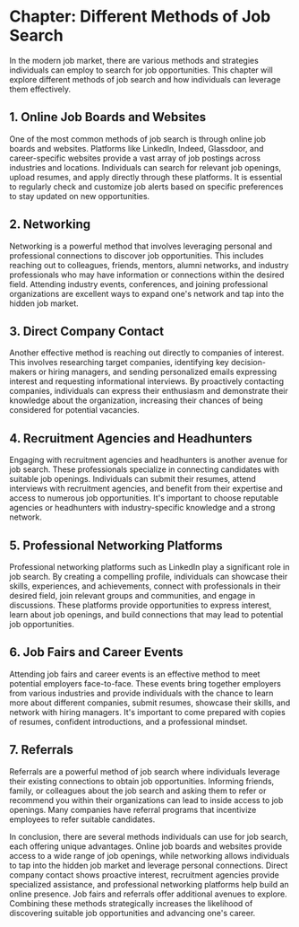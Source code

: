 Chapter: Different Methods of Job Search
========================================

In the modern job market, there are various methods and strategies individuals can employ to search for job opportunities. This chapter will explore different methods of job search and how individuals can leverage them effectively.

**1. Online Job Boards and Websites**
-------------------------------------

One of the most common methods of job search is through online job boards and websites. Platforms like LinkedIn, Indeed, Glassdoor, and career-specific websites provide a vast array of job postings across industries and locations. Individuals can search for relevant job openings, upload resumes, and apply directly through these platforms. It is essential to regularly check and customize job alerts based on specific preferences to stay updated on new opportunities.

**2. Networking**
-----------------

Networking is a powerful method that involves leveraging personal and professional connections to discover job opportunities. This includes reaching out to colleagues, friends, mentors, alumni networks, and industry professionals who may have information or connections within the desired field. Attending industry events, conferences, and joining professional organizations are excellent ways to expand one's network and tap into the hidden job market.

**3. Direct Company Contact**
-----------------------------

Another effective method is reaching out directly to companies of interest. This involves researching target companies, identifying key decision-makers or hiring managers, and sending personalized emails expressing interest and requesting informational interviews. By proactively contacting companies, individuals can express their enthusiasm and demonstrate their knowledge about the organization, increasing their chances of being considered for potential vacancies.

**4. Recruitment Agencies and Headhunters**
-------------------------------------------

Engaging with recruitment agencies and headhunters is another avenue for job search. These professionals specialize in connecting candidates with suitable job openings. Individuals can submit their resumes, attend interviews with recruitment agencies, and benefit from their expertise and access to numerous job opportunities. It's important to choose reputable agencies or headhunters with industry-specific knowledge and a strong network.

**5. Professional Networking Platforms**
----------------------------------------

Professional networking platforms such as LinkedIn play a significant role in job search. By creating a compelling profile, individuals can showcase their skills, experiences, and achievements, connect with professionals in their desired field, join relevant groups and communities, and engage in discussions. These platforms provide opportunities to express interest, learn about job openings, and build connections that may lead to potential job opportunities.

**6. Job Fairs and Career Events**
----------------------------------

Attending job fairs and career events is an effective method to meet potential employers face-to-face. These events bring together employers from various industries and provide individuals with the chance to learn more about different companies, submit resumes, showcase their skills, and network with hiring managers. It's important to come prepared with copies of resumes, confident introductions, and a professional mindset.

**7. Referrals**
----------------

Referrals are a powerful method of job search where individuals leverage their existing connections to obtain job opportunities. Informing friends, family, or colleagues about the job search and asking them to refer or recommend you within their organizations can lead to inside access to job openings. Many companies have referral programs that incentivize employees to refer suitable candidates.

In conclusion, there are several methods individuals can use for job search, each offering unique advantages. Online job boards and websites provide access to a wide range of job openings, while networking allows individuals to tap into the hidden job market and leverage personal connections. Direct company contact shows proactive interest, recruitment agencies provide specialized assistance, and professional networking platforms help build an online presence. Job fairs and referrals offer additional avenues to explore. Combining these methods strategically increases the likelihood of discovering suitable job opportunities and advancing one's career.
